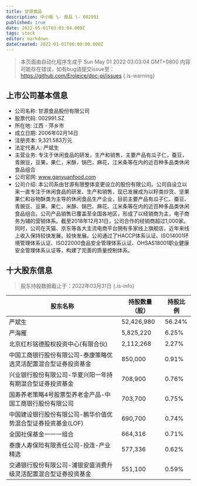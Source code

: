 ```yaml
---
title: 甘源食品
description: 中小板 \- 食品 \- 002991
published: true
date: 2022-05-01T03:03:04.000Z
tags: stock
editor: markdown
dateCreated: 2022-01-01T00:00:00.000Z
---
```


> 本页面由自动化程序生成于 Sun May 01 2022 03:03:04 GMT+0800
> 内容可能存在错误，如有bug请提交issue至：https://github.com/Eroleice/doc-pi/issues
{.is-warning}

## 上市公司基本信息
- 公司名称: 甘源食品股份有限公司
- 股票代码: 002991.SZ
- 所在地: 江西 - 萍乡市
- 成立日期: 2006年02月14日
- 注册资本: 9,321.583万元
- 法定代表人: 严斌生
- 主营业务: 专注于休闲食品的研发，生产和销售，主要产品有瓜子仁，蚕豆，青豌豆，豆果，果仁，米酥，锅巴，麻花，江米条等在内的近百种多品类休闲食品组合
- 公司官网: www.ganyuanfood.com
- 公司介绍: 本公司系由甘源有限整体变更设立的股份有限公司。公司自设立以来一直专注于休闲食品的研发、生产和销售，现已发展成为以籽类炒货、坚果果仁和谷物酥类为主导的休闲食品生产企业，目前主要产品有瓜子仁、蚕豆、青豌豆、豆果、果仁、米酥、锅巴、麻花、江米条等在内的近百种多品类休闲食品组合。公司产品销售已覆盖至全国各地区，形成了以经销商为主，电子商务为辅的营销体系。截至2018年12月31日，公司合作的经销商超过1,000家。同时，公司在天猫、京东等各大主流电商平台拥有多家线上旗舰店，近年来线上收入保持较快发展。较快发展。公司通过了HACCP体系认证、ISO14001环境管理体系认证、ISO22000食品安全管理体系认证、OHSAS18001职业健康安全管理体系认证等，构建了完善的质量控制体系。


## 十大股东信息
> 股东持股数据截止于：2022年03月31日
{.is-info}

| 股东名称 | 持股数量（股） | 持股比例 |
| --- | --- | --- |
| 严斌生 | 52,426,980 | 56.24% |
| 严海雁 | 5,825,220 | 6.25% |
| 北京红杉铭德股权投资中心(有限合伙) | 2,112,268 | 2.27% |
| 中国工商银行股份有限公司-泰康策略优选灵活配置混合型证券投资基金 | 850,000 | 0.91% |
| 兴业银行股份有限公司-华夏兴阳一年持有期混合型证券投资基金 | 708,900 | 0.76% |
| 国寿养老策略4号股票型养老金产品-中国工商银行股份有限公司 | 703,700 | 0.75% |
| 中国建设银行股份有限公司-鹏华价值优势混合型证券投资基金(LOF) | 690,700 | 0.74% |
| 全国社保基金一一一组合 | 664,316 | 0.71% |
| 泰康人寿保险有限责任公司-投连-产业精选 | 577,336 | 0.62% |
| 交通银行股份有限公司-浦银安盛消费升级灵活配置混合型证券投资基金 | 551,100 | 0.59% |





